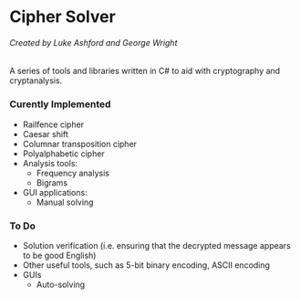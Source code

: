# Cipher Solver

###### Created by Luke Ashford and George Wright

A series of tools and libraries written in C# to aid with cryptography and cryptanalysis. 

### Curently Implemented
- Railfence cipher
- Caesar shift
- Columnar transposition cipher
- Polyalphabetic cipher
- Analysis tools:
  - Frequency analysis
  - Bigrams
- GUI applications:
  - Manual solving

### To Do
- Solution verification (i.e. ensuring that the decrypted message appears to be good English)
- Other useful tools, such as 5-bit binary encoding, ASCII encoding
- GUIs
  - Auto-solving
